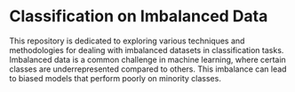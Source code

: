 # Classification on Imbalanced Data
 This repository is dedicated to exploring various techniques and methodologies for dealing with imbalanced datasets in classification tasks. Imbalanced data is a common challenge in machine learning, where certain classes are underrepresented compared to others. This imbalance can lead to biased models that perform poorly on minority classes.
